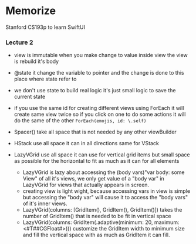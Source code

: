 # Memorize
Stanford CS193p to learn SwiftUI
### Lecture 2  
* view is immutable when you make change to value inside view the view is rebuild it's body
* @state it change the variable to pointer and the change is done to this place where state refer to 
* we don't use state to build real logic it's just small logic to save the current state 
* if you use the same id for creating different views using ForEach it will create same view twice so if you click on one to do some actions it will do the same of the other `ForEach(emojis, id: \.self)`

* Spacer() take all space that is not needed by any other viewBuilder
* HStack use all space it can in all directions same for VStack 
* LazyVGrid use all space it can use for vertical grid items but small space as possible for the horizontal to fit as much as it can for all elements 
    * LazyVGrid is lazy about accessing the (body vars)"var body: some View" of all it's views,
     we only get value of a "body var" in LazyVGrid for views that actually appears in screen.
    * creating view is light wight, because accessing vars in view is simple
     but accessing the "body var" will cause it to access the "body vars" of it's inner views.
    * LazyVGrid(columns: [GridItem(), GridItem(), GridItem()]) 
    takes the number of GridItem() that is needed to be fit in vertical space
    * LazyVGrid(columns: GridItem(.adaptive(minimum: 20, maximum: <#T##CGFloat#>)))
    customize the GridItem width to minimum size and fill the vertical space with as much as GridItem it can fill.
